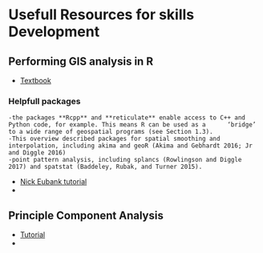 # Usefull Resources for skills Development

## Performing GIS analysis in R
- [Textbook](https://bookdown.org/robinlovelace/geocompr/intro.html)
### Helpfull packages
    -the packages **Rcpp** and **reticulate** enable access to C++ and Python code, for example. This means R can be used as a      ‘bridge’ to a wide range of geospatial programs (see Section 1.3).
    -This overview described packages for spatial smoothing and interpolation, including akima and geoR (Akima and Gebhardt 2016; Jr and Diggle 2016)
    -point pattern analysis, including splancs (Rowlingson and Diggle 2017) and spatstat (Baddeley, Rubak, and Turner 2015).
  
- [Nick Eubank tutorial](http://www.nickeubank.com/gis-in-r/)
- 

## Principle Component Analysis 

- [Tutorial](https://www.datacamp.com/community/tutorials/pca-analysis-r)
- 
